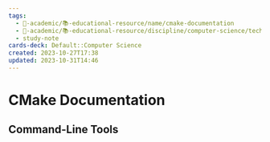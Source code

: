 ```yaml
---
tags:
  - 🔴-academic/📚-educational-resource/name/cmake-documentation
  - 🔴-academic/📚-educational-resource/discipline/computer-science/technology/cmake
  - study-note
cards-deck: Default::Computer Science
created: 2023-10-27T17:38
updated: 2023-10-31T14:46
---
```


# CMake Documentation

## Command-Line Tools



